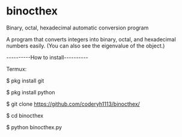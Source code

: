 # binocthex
Binary, octal, hexadecimal automatic conversion program

A program that converts integers into binary, octal, and hexadecimal numbers easily.
(You can also see the eigenvalue of the object.)

----------How to install----------

Termux:

$ pkg install git

$ pkg install python

$ git clone https://github.com/coderyh1113/binocthex/

$ cd binocthex

$ python binocthex.py
